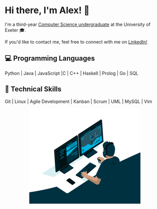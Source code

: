 Hi there, I'm Alex! 👋
==================

I'm a third-year [Computer Science undergraduate](https://www.exeter.ac.uk/undergraduate/courses/computerscience/comsci/) at the University of Exeter 🎓.

If you'd like to contact me, feel free to connect with me on [LinkedIn!](https://www.linkedin.com/in/alex-babalitis/)

💻 Programming Languages
---------------------
Python | Java | JavaScript |C | C++ | Haskell | Prolog | Go | SQL

🧠 Technical Skills
-------------------
Git | Linux | Agile Development | Kanban | Scrum | UML | MySQL | Vim


<!-- | ![Anurag's GitHub stats](https://github-readme-stats.vercel.app/api?username=b4ba&show_icons=true&theme=radical) | <img src="https://github.com/b4ba/b4ba/blob/a90209b77866b0f65c1e3d28414375e109344537/code.gif" width="350" height="300"/> |
| ------------- | ------------- | -->

<p align="center">
  <kbd>
    <img src="https://github.com/b4ba/b4ba/blob/a90209b77866b0f65c1e3d28414375e109344537/code.gif" width="350" height="300"/>
  </kbd>
</p>
